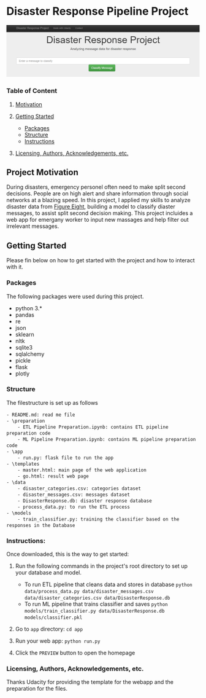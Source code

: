 # Disaster Response Pipeline Project

![webapp-header](Disaster.PNG)


### Table of Content

1. [Motivation](#motivation)
2. [Getting Started](#start)
    - [Packages](#packages)
    - [Structure](#structure)
    - [Instructions](#instructions)

3. [Licensing, Authors, Acknowledgements, etc.](#licensing-authors-acknowledgements-etc)



## Project Motivation

During disasters, emergency personel often need to make split second decisions. People are on high alert and share information through social networks at a blazing speed.
In this project, I applied my skills to analyze disaster data from [Figure Eight](https://appen.com/), building a model to classify diaster messages, to assist split second decision making.
This project incluides a web app for emergany worker to input new massages and help filter out irrelevant messages.

## Getting Started

Please fin below on how to get started with the project and how to interact with it.

### Packages

The following packages were used during this project.


- python 3.*
- pandas
- re
- json
- sklearn
- nltk
- sqlite3
- sqlalchemy
- pickle
- flask
- plotly


### Structure

The filestructure is set up as follows

	- README.md: read me file
    - \preparation
	    - ETL Pipeline Preparation.ipynb: contains ETL pipeline preparation code
	    - ML Pipeline Preparation.ipynb: contains ML pipeline preparation code
    - \app
        - run.py: flask file to run the app
    - \templates
        - master.html: main page of the web application 
        - go.html: result web page
    - \data
        - disaster_categories.csv: categories dataset
        - disaster_messages.csv: messages dataset
        - DisasterResponse.db: disaster response database
        - process_data.py: to run the ETL process
    - \models
        - train_classifier.py: training the classifier based on the responses in the Database



### Instructions:
Once downloaded, this is the way to get started: 
1. Run the following commands in the project's root directory to set up your database and model.

    - To run ETL pipeline that cleans data and stores in database
        `python data/process_data.py data/disaster_messages.csv data/disaster_categories.csv data/DisasterResponse.db`
    - To run ML pipeline that trains classifier and saves
        `python models/train_classifier.py data/DisasterResponse.db models/classifier.pkl`

2. Go to `app` directory: `cd app`

3. Run your web app: `python run.py`

4. Click the `PREVIEW` button to open the homepage



### Licensing, Authors, Acknowledgements, etc.
Thanks Udacity for providing the template for the webapp and the preparation for the files.